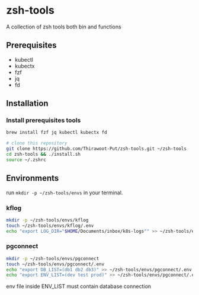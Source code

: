 # zsh-tools
A collection of zsh tools both bin and functions

## Prerequisites
- kubectl
- kubectx
- fzf
- jq
- fd

## Installation
### Install prerequisites tools
```bash
brew install fzf jq kubectl kubectx fd
```

```bash
# clone this repository
git clone https://github.com/Thirawoot-Put/zsh-tools.git ~/zsh-tools
cd zsh-tools && ./install.sh
source ~/.zshrc
```

## Environments
run `mkdir -p ~/zsh-tools/envs` in your terminal.

### kflog
```bash
mkdir -p ~/zsh-tools/envs/kflog
touch ~/zsh-tools/envs/kflog/.env
echo "export LOG_DIR="$HOME/Documents/inbox/k8s-logs"" >> ~/zsh-tools/envs/kflog/.env
```

### pgconnect
```bash
mkdir -p ~/zsh-tools/envs/pgconnect
touch ~/zsh-tools/envs/pgconnect/.env
echo "export DB_LIST=(db1 db2 db3)" >> ~/zsh-tools/envs/pgconnect/.env
echo "export ENV_LIST=(dev test prod)" >> ~/zsh-tools/envs/pgconnect/.env
```
env file inside ENV_LIST must contain database connection
